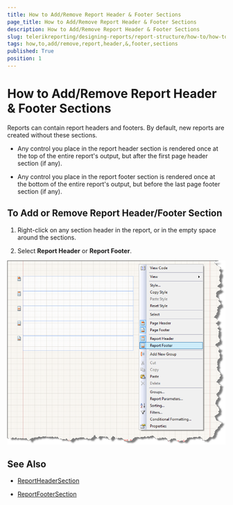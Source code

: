 ```yaml
---
title: How to Add/Remove Report Header & Footer Sections
page_title: How to Add/Remove Report Header & Footer Sections 
description: How to Add/Remove Report Header & Footer Sections
slug: telerikreporting/designing-reports/report-structure/how-to/how-to-add-remove-report-header---footer-sections
tags: how,to,add/remove,report,header,&,footer,sections
published: True
position: 1
---
```


# How to Add/Remove Report Header & Footer Sections

Reports can contain report headers and footers. By default, new reports are created without these sections.

* Any control you place in the report header section is rendered once at the top of the entire report's output, but after the first page header section (if any).

* Any control you place in the report footer section is rendered once at the bottom of the entire report's output, but before the last page footer section (if any).

## To Add or Remove Report Header/Footer Section

1. Right-click on any section header in the report, or in the empty space around the sections.

1. Select __Report Header__ or __Report Footer__.  

  ![](images/ReportDesign006.png)


## See Also

* [ReportHeaderSection](/reporting/api/Telerik.Reporting.ReportHeaderSection)  

* [ReportFooterSection](/reporting/api/Telerik.Reporting.ReportFooterSection)
